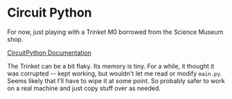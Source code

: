 # Circuit Python

For now, just playing with a Trinket M0 borrowed from the Science Museum shop.

[CircuitPython Documentation](https://learn.adafruit.com/adafruit-circuit-playground-express/circuitpython-analog-out-2)

The Trinket can be a bit flaky. Its memory is tiny. For a while, it thought it was corrupted -- kept working, but wouldn't let me read or modify `main.py`. Seems likely that I'll have to wipe it at some point. So probably safer to work on a real machine and just copy stuff over as needed.
